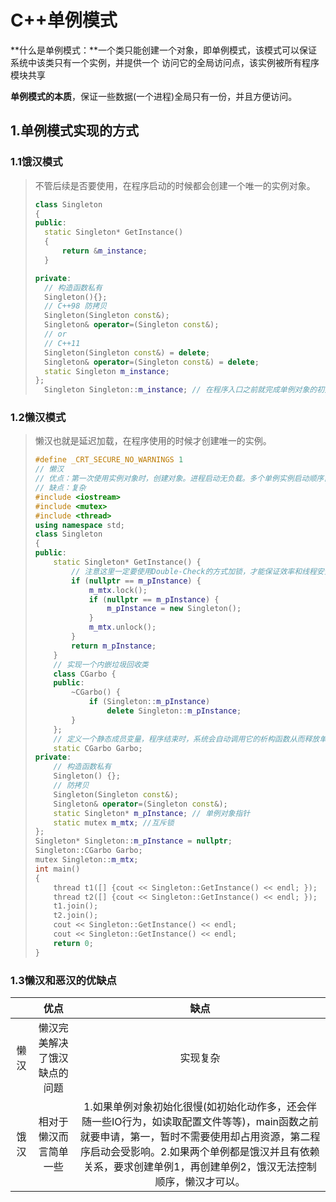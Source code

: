 # C++单例模式

**什么是单例模式：**一个类只能创建一个对象，即单例模式，该模式可以保证系统中该类只有一个实例，并提供一个
访问它的全局访问点，该实例被所有程序模块共享  

**单例模式的本质**，保证一些数据(一个进程)全局只有一份，并且方便访问。

## 1.单例模式实现的方式

### 1.1饿汉模式

> 不管后续是否要使用，在程序启动的时候都会创建一个唯一的实例对象。
>
> ```c++
> class Singleton
> {
> public:
> 	static Singleton* GetInstance()
> 	{
> 		return &m_instance;
> 	}
> 
> private:
> 	// 构造函数私有
> 	Singleton(){};
> 	// C++98 防拷贝
> 	Singleton(Singleton const&);
> 	Singleton& operator=(Singleton const&);
> 	// or
> 	// C++11
> 	Singleton(Singleton const&) = delete;
> 	Singleton& operator=(Singleton const&) = delete;
> 	static Singleton m_instance;
> };
> 	Singleton Singleton::m_instance; // 在程序入口之前就完成单例对象的初始化
> ```
>

### 1.2懒汉模式

> 懒汉也就是延迟加载，在程序使用的时候才创建唯一的实例。
>
> ```c++
> #define _CRT_SECURE_NO_WARNINGS 1
> // 懒汉
> // 优点：第一次使用实例对象时，创建对象。进程启动无负载。多个单例实例启动顺序自由控制。
> // 缺点：复杂
> #include <iostream>
> #include <mutex>
> #include <thread>
> using namespace std;
> class Singleton
> {
> public:
>     static Singleton* GetInstance() {
>         // 注意这里一定要使用Double-Check的方式加锁，才能保证效率和线程安全
>         if (nullptr == m_pInstance) {
>             m_mtx.lock();
>             if (nullptr == m_pInstance) {
>                 m_pInstance = new Singleton();
>             }
>             m_mtx.unlock();
>         }
>         return m_pInstance;
>     }
>     // 实现一个内嵌垃圾回收类
>     class CGarbo {
>     public:
>         ~CGarbo() {
>             if (Singleton::m_pInstance)
>                 delete Singleton::m_pInstance;
>         }
>     };
>     // 定义一个静态成员变量，程序结束时，系统会自动调用它的析构函数从而释放单例对象
>     static CGarbo Garbo;
> private:
>     // 构造函数私有
>     Singleton() {};
>     // 防拷贝
>     Singleton(Singleton const&);
>     Singleton& operator=(Singleton const&);
>     static Singleton* m_pInstance; // 单例对象指针
>     static mutex m_mtx; //互斥锁
> };
> Singleton* Singleton::m_pInstance = nullptr;
> Singleton::CGarbo Garbo;
> mutex Singleton::m_mtx;
> int main()
> {
>     thread t1([] {cout << Singleton::GetInstance() << endl; });
>     thread t2([] {cout << Singleton::GetInstance() << endl; });
>     t1.join();
>     t2.join();
>     cout << Singleton::GetInstance() << endl;
>     cout << Singleton::GetInstance() << endl;
>     return 0;
> }
> ```

### 1.3懒汉和恶汉的优缺点

|      |             优点             |                             缺点                             |
| :--: | :--------------------------: | :----------------------------------------------------------: |
| 懒汉 | 懒汉完美解决了饿汉缺点的问题 |                           实现复杂                           |
| 饿汉 |    相对于懒汉而言简单一些    | 1.如果单例对象初始化很慢(如初始化动作多，还会伴随一些IO行为，如读取配置文件等等)，main函数之前就要申请，第一，暂时不需要使用却占用资源，第二程序启动会受影响。2.如果两个单例都是饿汉并且有依赖关系，要求创建单例1，再创建单例2，饿汉无法控制顺序，懒汉才可以。 |